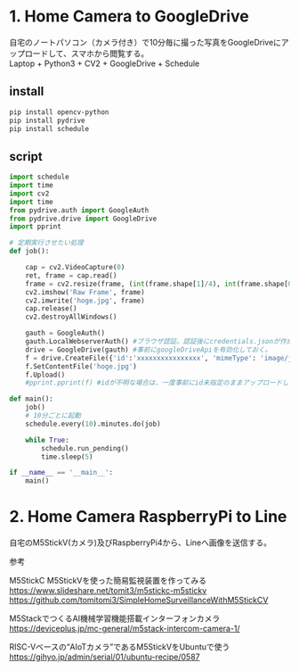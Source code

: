 # 1. Home Camera to GoogleDrive
自宅のノートパソコン（カメラ付き）で10分毎に撮った写真をGoogleDriveにアップロードして、スマホから閲覧する。  
Laptop + Python3 + CV2 + GoogleDrive + Schedule  

## install
```bash
pip install opencv-python
pip install pydrive
pip install schedule
```

## script
```python
import schedule
import time
import cv2
import time
from pydrive.auth import GoogleAuth
from pydrive.drive import GoogleDrive
import pprint

# 定期実行させたい処理
def job():

    cap = cv2.VideoCapture(0)
    ret, frame = cap.read()
    frame = cv2.resize(frame, (int(frame.shape[1]/4), int(frame.shape[0]/4))) #サイズ変更
    cv2.imshow('Raw Frame', frame)
    cv2.imwrite('hoge.jpg', frame)
    cap.release()
    cv2.destroyAllWindows()

    gauth = GoogleAuth()
    gauth.LocalWebserverAuth() #ブラウザ認証。認証後にcredentials.jsonが作成される。
    drive = GoogleDrive(gauth) #事前にgoogleDriveApiを有効化しておく。
    f = drive.CreateFile({'id':'xxxxxxxxxxxxxxxx', 'mimeType': 'image/jpeg'}) #idを指定して、上書きアップロード
    f.SetContentFile('hoge.jpg')
    f.Upload()
    #pprint.pprint(f) #idが不明な場合は、一度事前にid未指定のままアップロードしてidを確認しておく

def main():
    job()
    # 10分ごとに起動
    schedule.every(10).minutes.do(job)

    while True:
        schedule.run_pending()
        time.sleep(5)

if __name__ == '__main__':
    main()
```

# 2. Home Camera RaspberryPi to Line
自宅のM5StickV(カメラ)及びRaspberryPi4から、Lineへ画像を送信する。

参考  

M5StickC M5StickVを使った簡易監視装置を作ってみる  
https://www.slideshare.net/tomit3/m5stickc-m5stickv  
https://github.com/tomitomi3/SimpleHomeSurveillanceWithM5StickCV  

M5StackでつくるAI機械学習機能搭載インターフォンカメラ  
https://deviceplus.jp/mc-general/m5stack-intercom-camera-1/  

RISC-Vベースの“AIoTカメラ”であるM5StickVをUbuntuで使う  
https://gihyo.jp/admin/serial/01/ubuntu-recipe/0587  


